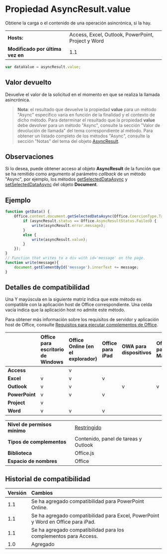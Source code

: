 
# Propiedad AsyncResult.value
Obtiene la carga o el contenido de una operación asincrónica, si la hay.

|||
|:-----|:-----|
|**Hosts:**|Access, Excel, Outlook, PowerPoint, Project y Word|
|**Modificado por última vez en**|1.1|

```js
var dataValue = asyncResult.value;
```


## Valor devuelto

Devuelve el valor de la solicitud en el momento en que se realiza la llamada asincrónica. 


 >**Nota**:  el resultado que devuelve la propiedad **value** para un método "Async" específico varía en función de la finalidad y el contexto de dicho método. Para determinar el resultado que la propiedad **value** debe devolver para un método "Async", consulte la sección "Valor de devolución de llamada" del tema correspondiente al método. Para obtener un listado completo de los métodos "Async", consulte la sección "Notas" del tema del objeto [AsyncResult](../../reference/shared/asyncresult.md).


## Observaciones

Si lo desea, puede obtener acceso al objeto **AsyncResult** de la función que se ha remitido como argumento al parámetro _callback_ de un método "Async", por ejemplo, los métodos [getSelectedDataAsync](../../reference/shared/document.getselecteddataasync.md) y [setSelectedDataAsync](../../reference/shared/document.setselecteddataasync.md) del objeto **Document**.


## Ejemplo




```js
function getData() {
    Office.context.document.getSelectedDataAsync(Office.CoercionType.Table, function(asyncResult) {
        if (asyncResult.status == Office.AsyncResultStatus.Failed) {
            write(asyncResult.error.message);
        }
        else {
            write(asyncResult.value);
        }
    });
}
// Function that writes to a div with id='message' on the page.
function write(message){
    document.getElementById('message').innerText += message; 
}

```




## Detalles de compatibilidad


Una Y mayúscula en la siguiente matriz indica que este método es compatible con la aplicación host de Office correspondiente. Una celda vacía indica que la aplicación host no admite este método.

Para obtener más información sobre los requisitos de servidor y aplicación host de Office, consulte [Requisitos para ejecutar complementos de Office](../../docs/overview/requirements-for-running-office-add-ins.md).

||**Office para escritorio de Windows**|**Office Online (en el explorador)**|**Office para iPad**|**OWA para dispositivos**|**Office para Mac**|
|:-----|:-----|:-----|:-----|:-----|:-----|
|**Access**||v||||
|**Excel**|v|v|v|||
|**Outlook**|v|v||v|v|
|**PowerPoint**|v|v|v|||
|**Project**|v|||||
|**Word**|v|v|v|||

|||
|:-----|:-----|
|**Nivel de permisos mínimo**|[Restringido](../../docs/develop/requesting-permissions-for-api-use-in-content-and-task-pane-add-ins.md)|
|**Tipos de complementos**|Contenido, panel de tareas y Outlook|
|**Biblioteca**|Office.js|
|**Espacio de nombres**|Office|

## Historial de compatibilidad



|**Versión**|**Cambios**|
|:-----|:-----|
|1.1|Se ha agregado compatibilidad para PowerPoint Online.|
|1.1|Se ha agregado compatibilidad para Excel, PowerPoint y Word en Office para iPad.|
|1.1|Se ha agregado compatibilidad para los complementos para Access.|
|1.0|Agregado|

